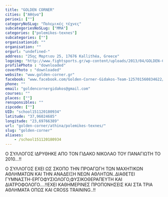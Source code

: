 ```yaml
---
title: "GOLDEN CORNER"
cities: ["Αθήνα"]
perioxi: [""]
categoryNoSLug: "Πολεμικές τέχνες"
subcategoriesNoSLug: ["MMA"]
categories: ["polemikes-texnes"]
subcategories: [""]
organisationid: ""
organisation: ""
orgurl: "undefined-"
address: "25ης Μαρτιου 25, 17676 Kallithéa, Greece"
logoimg: "http://www.fightsports.gr/wp-content/uploads/2013/04/GOLDEN-CORNER.jpg"
profilePhoto : "downloaded"
coverPhoto : "downloaded"
website: "www.golden-corner.gr"
facebook: "www.facebook.com/Golden-Corner-Gidakos-Team-125701560834622/"
phone: ""
email: "goldencornergidakos@gmail.com"
courses: ""
places: [""]
rensponsibles: ""
zipcode: [""]
UID: "school151120180934"
latitude: "37,96024685"
longitude: "23,69766389"
url: "golden-corner/athina/polemikes-texnes/"
slug: "golden-corner"
aliases:
    - /school151120180934
---
```



Ο ΣΥΛΛΟΓΟΣ ΙΔΡΥΘΗΚΕ ΑΠΟ ΤΟΝ ΓΙΔΑΚΟ ΝΙΚΟΛΑΟ ΤΟΥ ΠΑΝΑΓΙΩΤΗ ΤΟ 2010...!!

Ο ΣΥΛΛΟΓΟΣ ΕΧΕΙ ΩΣ ΣΚΟΠΟ ΤΗΝ ΠΡΟΑΓΩΓΗ ΤΩΝ ΜΑΧΗΤΙΚΩΝ ΑΘΛΗΜΑΤΩΝ ΚΑΙ ΤΗΝ ΑΝΑΔΕΙΞΗ ΝΕΩΝ ΑΘΛΗΤΩΝ..ΔΙΑΘΕΤΕΙ ΓΥΜΝΑΣΤΗ-ΕΡΓΟΦΥΣΙΟΛΟΓΟ,ΦΥΣΙΚΟΘΕΡΑΠΕΥΤΗ ΚΑΙ ΔΙΑΤΡΟΦΟΛΟΓΟ....!!ΕΧΕΙ ΚΑΘΗΜΕΡΙΝΕΣ ΠΡΟΠΟΝΗΣΕΙΣ ΚΑΙ ΣΤΑ ΤΡΙΑ ΑΘΛΗΜΑΤΑ ΟΠΩΣ ΚΑΙ CROSS TRAINING..!!
